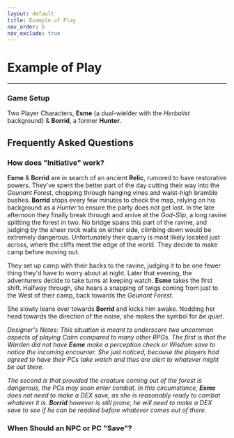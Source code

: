 ```yaml
---
layout: default
title: Example of Play
nav_order: 6
nav_exclude: true
---
```


# Example of Play
---
### Game Setup
Two Player Characters, **Esme** (a dual-wielder with the _Herbalist_ background) & **Borrid**, a former **Hunter**.

## Frequently Asked Questions

### How does "Initiative" work?
**Esme** & **Borrid** are in search of an ancient **Relic**, rumored to have restorative powers. They've spent the better part of the day cutting their way into the _Geunant Forest_, chopping through hanging vines and waist-high bramble bushes. **Borrid** stops every few minutes to check the map, relying on his background as a *Hunter* to ensure the party does not get lost. In the late afternoon they finally break through and arrive at the _God-Slip_, a long ravine splitting the forest in two. No bridge spans this part of the ravine, and judging by the sheer rock walls on either side, climbing down would be extremely dangerous. Unfortunately their quarry is most likely located just across, where the cliffs meet the edge of the world. They decide to make camp before moving out.

They set up camp with their backs to the ravine, judging it to be one fewer thing they'd have to worry about at night. Later that evening, the adventurers decide to take turns at keeping watch. **Esme** takes the first shift. Halfway through, she hears a snapping of twigs coming from just to the West of their camp, back towards the _Geunant Forest_.

She slowly leans over towards **Borrid** and kicks him awake. Nodding her head towards the direction of the noise, she makes the symbol for _be quiet_.

_Designer's Notes: This situation is meant to underscore two uncommon aspects of playing Cairn compared to many other RPGs. The first is that the Warden did not have **Esme** make a perception check or Wisdom save to notice the incoming encounter. She just noticed, because the players had agreed to have their PCs take watch and thus are alert to whatever might be out there._

_The second is that provided the creature coming out of the forest is dangerous, the PCs may soon enter combat. In this circumstance, **Esme** does not need to make a DEX save, as she is reasonably ready to combat whatever it is. **Borrid** however is still prone, he will need to make a DEX save to see if he can be readied before whatever comes out of there._

### When Should an NPC or PC "Save"?
